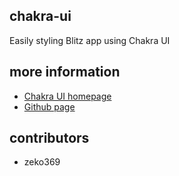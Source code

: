 
## chakra-ui
Easily styling Blitz app using Chakra UI

## more information
- [Chakra UI homepage](https://chakra-ui.com)
- [Github page](https://github.com/chrisbull/blitz-app-with-chakra-ui-template)

## contributors
- zeko369

